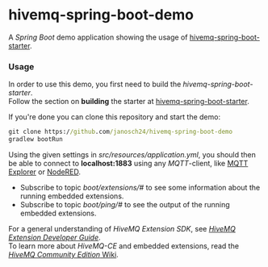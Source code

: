 # hivemq-spring-boot-demo
A _Spring Boot_ demo application showing the usage of [hivemq-spring-boot-starter](https://github.com/janosch24/hivemq-spring-boot-starter).

### Usage
In order to use this demo, you first need to build the _hivemq-spring-boot-starter_.  
Follow the section on **building** the starter at [hivemq-spring-boot-starter](https://github.com/janosch24/hivemq-spring-boot-starter).

If you're done you can clone this repository and start the demo:

~~~cmd
git clone https://github.com/janosch24/hivemq-spring-boot-demo
gradlew bootRun
~~~

Using the given settings in _src/resources/application.yml_, you should then be able to connect to **localhost:1883** using
any _MQTT_-client, like [MQTT Explorer](https://mqtt-explorer.com/) or [NodeRED](https://nodered.org/docs/getting-started/).
   
* Subscribe to topic _boot/extensions/#_ to see some information about the running embedded extensions.  
* Subscribe to topic _boot/ping/#_ to see the output of the running embedded extensions.
   
For a general understanding of _HiveMQ Extension SDK_, see [_HiveMQ Extension Developer Guide_](https://docs.hivemq.com/hivemq/latest/extensions/index.html).  
To learn more about _HiveMQ-CE_ and embedded extensions, read the [_HiveMQ Community Edition_ Wiki](https://github.com/hivemq/hivemq-community-edition).  
